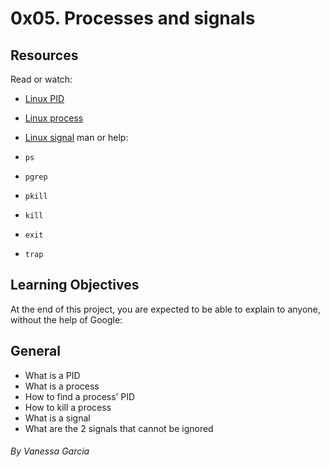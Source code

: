 # 0x05. Processes and signals

## Resources
Read or watch:

- [Linux PID]()
- [Linux process]()
- [Linux signal]()
man or help:

- `ps`
- `pgrep`
- `pkill`
- `kill`
- `exit`
- `trap`

## Learning Objectives
At the end of this project, you are expected to be able to explain to anyone, without the help of Google:

## General
- What is a PID
- What is a process
- How to find a process’ PID
- How to kill a process
- What is a signal
- What are the 2 signals that cannot be ignored

###### By Vanessa Garcia
